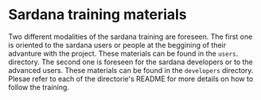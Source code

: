 # Sardana training materials

Two different modalities of the sardana training are foreseen. The first one
is oriented to the sardana users or people at the beggining of their
advanture with the project. These materials can be found in the `users`.
directory. The second one is foreseen for the sardana developers or to the
advanced users. These materials can be found in the `developers` directory.
Plesae refer to each of the directorie's README for more details on how to
follow the training.